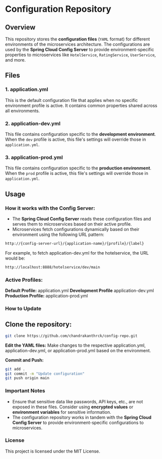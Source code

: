 # Configuration Repository

## Overview
This repository stores the **configuration files** (`YAML` format) for different environments of the microservices architecture. The configurations are used by the **Spring Cloud Config Server** to provide environment-specific properties to microservices like `HotelService`, `RatingService`, `UserService`, and more.

## Files

### 1. **application.yml**
This is the default configuration file that applies when no specific environment profile is active. It contains common properties shared across all environments.

### 2. **application-dev.yml**
This file contains configuration specific to the **development environment**. When the `dev` profile is active, this file's settings will override those in `application.yml`.

### 3. **application-prod.yml**
This file contains configuration specific to the **production environment**. When the `prod` profile is active, this file's settings will override those in `application.yml`.

## Usage

### How it works with the Config Server:
- The **Spring Cloud Config Server** reads these configuration files and serves them to microservices based on their active profile.
- Microservices fetch configurations dynamically based on their environment using the following URL pattern:
```bash
http://{config-server-url}/{application-name}/{profile}/{label}
```

For example, to fetch application-dev.yml for the hotelservice, the URL would be:
```bash
http://localhost:8888/hotelservice/dev/main
```

### Active Profiles:
**Default Profile:** application.yml
**Development Profile** application-dev.yml
**Production Profile:** application-prod.yml

### How to Update
## Clone the repository:

```bash
git clone https://github.com/chandrakanthrck/config-repo.git
```
**Edit the YAML files:** Make changes to the respective application.yml, application-dev.yml, or application-prod.yml based on the environment.

**Commit and Push:**
```bash
git add .
git commit -m "Update configuration"
git push origin main
```

### Important Notes
- Ensure that sensitive data like passwords, API keys, etc., are not exposed in these files. Consider using **encrypted values** or **environment variables** for sensitive information.
- The configuration repository works in tandem with the **Spring Cloud Config Server** to provide environment-specific configurations to microservices.

### License
This project is licensed under the MIT License.
